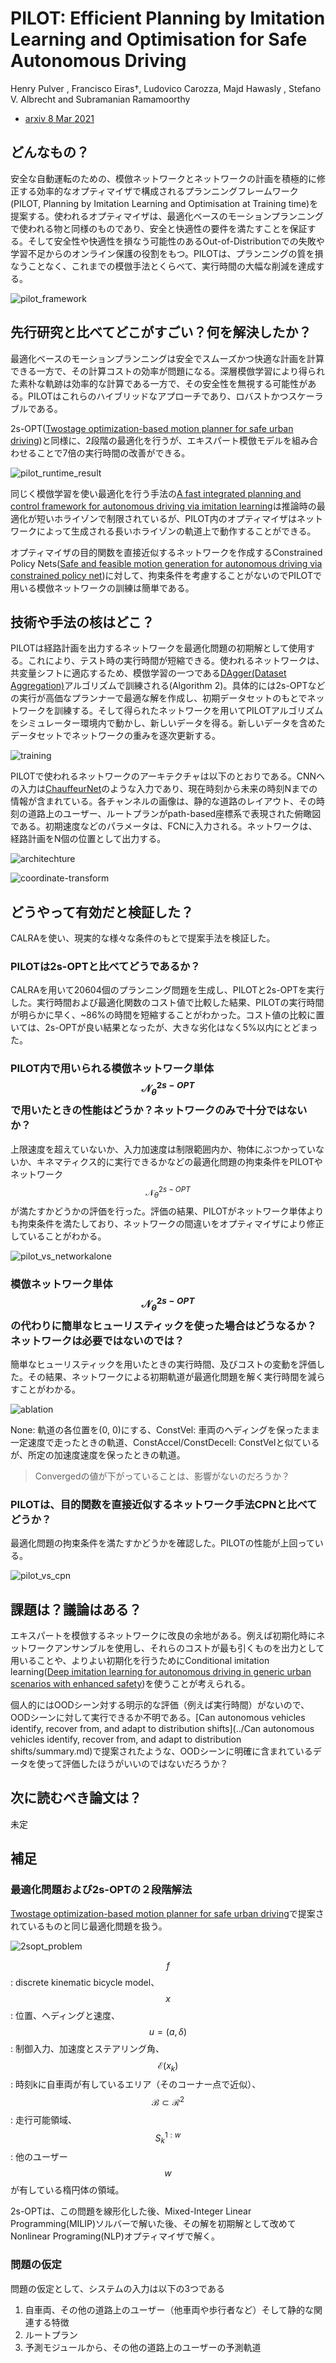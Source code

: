 # PILOT: Efficient Planning by Imitation Learning and Optimisation for Safe Autonomous Driving

Henry Pulver , Francisco Eiras†, Ludovico Carozza, Majd Hawasly , Stefano V. Albrecht and Subramanian Ramamoorthy

* [arxiv 8 Mar 2021](https://arxiv.org/pdf/2011.00509.pdf)

## どんなもの？

安全な自動運転のための、模倣ネットワークとネットワークの計画を積極的に修正する効率的なオプティマイザで構成されるプランニングフレームワーク(PILOT, Planning by Imitation Learning and Optimisation at Training time)を提案する。使われるオプティマイザは、最適化ベースのモーションプランニングで使われる物と同様のものであり、安全と快適性の要件を満たすことを保証する。そして安全性や快適性を損なう可能性のあるOut-of-Distributionでの失敗や学習不足からのオンライン保護の役割をもつ。PILOTは、プランニングの質を損なうことなく、これまでの模倣手法とくらべて、実行時間の大幅な削減を達成する。

![pilot_framework](./pilot_framework.png)

## 先行研究と比べてどこがすごい？何を解決したか？

最適化ベースのモーションプランニングは安全でスムーズかつ快適な計画を計算できる一方で、その計算コストの効率が問題になる。深層模倣学習により得られた素朴な軌跡は効率的な計算である一方で、その安全性を無視する可能性がある。PILOTはこれらのハイブリッドなアプローチであり、ロバストかつスケーラブルである。

2s-OPT([Twostage optimization-based motion planner for safe urban driving](https://arxiv.org/abs/2002.02215))と同様に、2段階の最適化を行うが、エキスパート模倣モデルを組み合わせることで7倍の実行時間の改善ができる。

![pilot_runtime_result](./pilot_runtime_result.png)

同じく模倣学習を使い最適化を行う手法の[A fast integrated planning and control framework for autonomous driving via imitation learning](https://arxiv.org/abs/1707.02515)は推論時の最適化が短いホライゾンで制限されているが、PILOT内のオプティマイザはネットワークによって生成される長いホライゾンの軌道上で動作することができる。

オプティマイザの目的関数を直接近似するネットワークを作成するConstrained Policy Nets([Safe and feasible motion generation for autonomous driving via constrained policy net](https://ieeexplore.ieee.org/document/8216790))に対して、拘束条件を考慮することがないのでPILOTで用いる模倣ネットワークの訓練は簡単である。

## 技術や手法の核はどこ？

PILOTは経路計画を出力するネットワークを最適化問題の初期解として使用する。これにより、テスト時の実行時間が短縮できる。使われるネットワークは、共変量シフトに適応するため、模倣学習の一つである[DAgger(Dataset Aggregation)](https://arxiv.org/abs/1011.0686)アルゴリズムで訓練される(Algorithm 2)。具体的には2s-OPTなどの実行が高価なプランナーで最適な解を作成し、初期データセットのもとでネットワークを訓練する。そして得られたネットワークを用いてPILOTアルゴリズムをシミュレーター環境内で動かし、新しいデータを得る。新しいデータを含めたデータセットでネットワークの重みを逐次更新する。

![training](./training.png)

PILOTで使われるネットワークのアーキテクチャは以下のとおりである。CNNへの入力は[ChauffeurNet](https://arxiv.org/pdf/1812.03079.pdf)のような入力であり、現在時刻から未来の時刻Nまでの情報が含まれている。各チャンネルの画像は、静的な道路のレイアウト、その時刻の道路上のユーザー、ルートプランがpath-based座標系で表現された俯瞰図である。初期速度などのパラメータは、FCNに入力される。ネットワークは、経路計画をN個の位置として出力する。

![architechture](./architechture.png)

![coordinate-transform](./coordinate-transform.png)

## どうやって有効だと検証した？

CALRAを使い、現実的な様々な条件のもとで提案手法を検証した。

### PILOTは2s-OPTと比べてどうであるか？

CALRAを用いて20604個のプランニング問題を生成し、PILOTと2s-OPTを実行した。実行時間および最適化関数のコスト値で比較した結果、PILOTの実行時間が明らかに早く、~86%の時間を短縮することがわかった。コスト値の比較に置いては、2s-OPTが良い結果となったが、大きな劣化はなく5%以内にとどまった。

### PILOT内で用いられる模倣ネットワーク単体$$\mathcal{N}_{\theta}^{2s-OPT}$$で用いたときの性能はどうか？ネットワークのみで十分ではないか？

上限速度を超えていないか、入力加速度は制限範囲内か、物体にぶつかっていないか、キネマティクス的に実行できるかなどの最適化問題の拘束条件をPILOTやネットワーク$$\mathcal{N}_{\theta}^{2s-OPT}$$が満たすかどうかの評価を行った。評価の結果、PILOTがネットワーク単体よりも拘束条件を満たしており、ネットワークの間違いをオプティマイザにより修正していることがわかる。

![pilot_vs_networkalone](./pilot_vs_networkalone.png)

### 模倣ネットワーク単体$$\mathcal{N}_{\theta}^{2s-OPT}$$の代わりに簡単なヒューリスティックを使った場合はどうなるか？ネットワークは必要ではないのでは？

簡単なヒューリスティックを用いたときの実行時間、及びコストの変動を評価した。その結果、ネットワークによる初期軌道が最適化問題を解く実行時間を減らすことがわかる。

![ablation](./ablation.png)

None: 軌道の各位置を(0, 0)にする、ConstVel: 車両のヘディングを保ったまま一定速度で走ったときの軌道、ConstAccel/ConstDecell: ConstVelと似ているが、所定の加速度速度を保ったときの軌道。

> Convergedの値が下がっていることは、影響がないのだろうか？

### PILOTは、目的関数を直接近似するネットワーク手法CPNと比べてどうか？

最適化問題の拘束条件を満たすかどうかを確認した。PILOTの性能が上回っている。

![pilot_vs_cpn](./pilot_vs_cpn.png)

## 課題は？議論はある？

エキスパートを模倣するネットワークに改良の余地がある。例えば初期化時にネットワークアンサンブルを使用し、それらのコストが最も引くものを出力として用いることや、よりよい初期化を行うためにConditional imitation learning([Deep imitation learning for autonomous driving in generic urban scenarios with enhanced safety](https://arxiv.org/pdf/1903.00640.pdf))を使うことが考えられる。

個人的にはOODシーン対する明示的な評価（例えば実行時間）がないので、OODシーンに対して実行できるか不明である。[Can autonomous vehicles identify, recover from, and adapt to distribution shifts](../Can autonomous vehicles identify, recover from, and adapt to distribution shifts/summary.md)で提案されたような、OODシーンに明確に含まれているデータを使って評価したほうがいいのではないだろうか？

## 次に読むべき論文は？

未定

## 補足

### 最適化問題および2s-OPTの２段階解法

[Twostage optimization-based motion planner for safe urban driving](https://arxiv.org/abs/2002.02215)で提案されているものと同じ最適化問題を扱う。

![2sopt_problem](./2sopt_problem.png)

$$f$$: discrete kinematic bicycle model、 $$x$$: 位置、ヘディングと速度、$$u=(a, \delta)$$: 制御入力、加速度とステアリング角、$$\mathcal{E}(x_k)$$: 時刻kに自車両が有しているエリア（そのコーナー点で近似）、$$\mathcal{B} \subset \mathcal{R}^2$$: 走行可能領域、$$S_k^{1:w}$$: 他のユーザー$$w$$が有している楕円体の領域。

2s-OPTは、この問題を線形化した後、Mixed-Integer Linear Programming(MILIP)ソルバーで解いた後、その解を初期解として改めてNonlinear Programing(NLP)オプティマイザで解く。

### 問題の仮定

問題の仮定として、システムの入力は以下の3つである

1. 自車両、その他の道路上のユーザー（他車両や歩行者など）そして静的な関連する特徴
2. ルートプラン
3. 予測モジュールから、その他の道路上のユーザーの予測軌道



